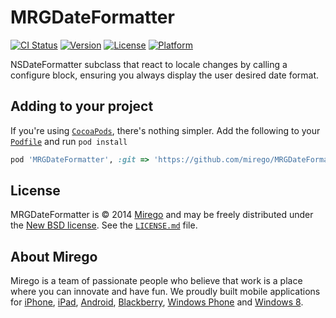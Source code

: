 # MRGDateFormatter

[![CI Status](http://img.shields.io/travis/Mirego/MRGDateFormatter.svg?style=flat)](https://travis-ci.org/Mirego/MRGDateFormatter)
[![Version](https://img.shields.io/cocoapods/v/MRGDateFormatter.svg?style=flat)](http://cocoadocs.org/docsets/MRGDateFormatter)
[![License](https://img.shields.io/cocoapods/l/MRGDateFormatter.svg?style=flat)](http://cocoadocs.org/docsets/MRGDateFormatter)
[![Platform](https://img.shields.io/cocoapods/p/MRGDateFormatter.svg?style=flat)](http://cocoadocs.org/docsets/MRGDateFormatter)

NSDateFormatter subclass that react to locale changes by calling a configure block, ensuring you always display the user desired date format.

## Adding to your project

If you're using [`CocoaPods`](http://cocoapods.org/), there's nothing simpler.
Add the following to your [`Podfile`](http://docs.cocoapods.org/podfile.html)
and run `pod install`

```ruby
pod 'MRGDateFormatter', :git => 'https://github.com/mirego/MRGDateFormatter.iOS.git'
```

## License

MRGDateFormatter is © 2014 [Mirego](http://www.mirego.com) and may be freely
distributed under the [New BSD license](http://opensource.org/licenses/BSD-3-Clause).
See the [`LICENSE.md`](https://github.com/mirego/MRGDateFormatter.iOS/blob/master/LICENSE.md) file.

## About Mirego

Mirego is a team of passionate people who believe that work is a place where you can innovate and have fun.
We proudly built mobile applications for
[iPhone](http://mirego.com/en/iphone-app-development/ "iPhone application development"),
[iPad](http://mirego.com/en/ipad-app-development/ "iPad application development"),
[Android](http://mirego.com/en/android-app-development/ "Android application development"),
[Blackberry](http://mirego.com/en/blackberry-app-development/ "Blackberry application development"),
[Windows Phone](http://mirego.com/en/windows-phone-app-development/ "Windows Phone application development") and
[Windows 8](http://mirego.com/en/windows-8-app-development/ "Windows 8 application development").
